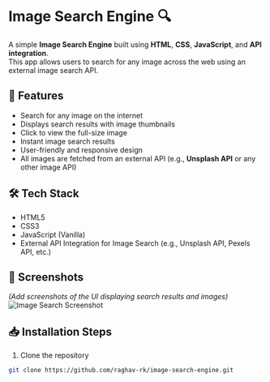 # Image Search Engine 🔍

A simple **Image Search Engine** built using **HTML**, **CSS**, **JavaScript**, and **API integration**.  
This app allows users to search for any image across the web using an external image search API.

## 🚀 Features

- Search for any image on the internet  
- Displays search results with image thumbnails  
- Click to view the full-size image  
- Instant image search results  
- User-friendly and responsive design  
- All images are fetched from an external API (e.g., **Unsplash API** or any other image API)

## 🛠️ Tech Stack

- HTML5  
- CSS3  
- JavaScript (Vanilla)  
- External API Integration for Image Search (e.g., Unsplash API, Pexels API, etc.)

## 📸 Screenshots

*(Add screenshots of the UI displaying search results and images)*  
![Image Search Screenshot](images/screenshot.png)

## 📥 Installation Steps

1. Clone the repository  
```bash
git clone https://github.com/raghav-rk/image-search-engine.git
